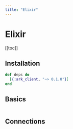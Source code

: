 ```yaml
---
title: "Elixir"
---
```


# Elixir

[[toc]]

## Installation

```elixir
def deps do
  [{:ark_client, "~> 0.1.0"}]
end
```

## Basics

```elixir

```

## Connections

```elixir

```
